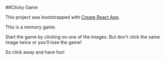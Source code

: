 ##Clicky Game

This project was bootstrapped with [Create React App](https://github.com/facebook/create-react-app).

This is a memory game. 

Start the game by clicking on one of the images. But don't click the same image twice or you'll lose the game!

So click away and have fun!
